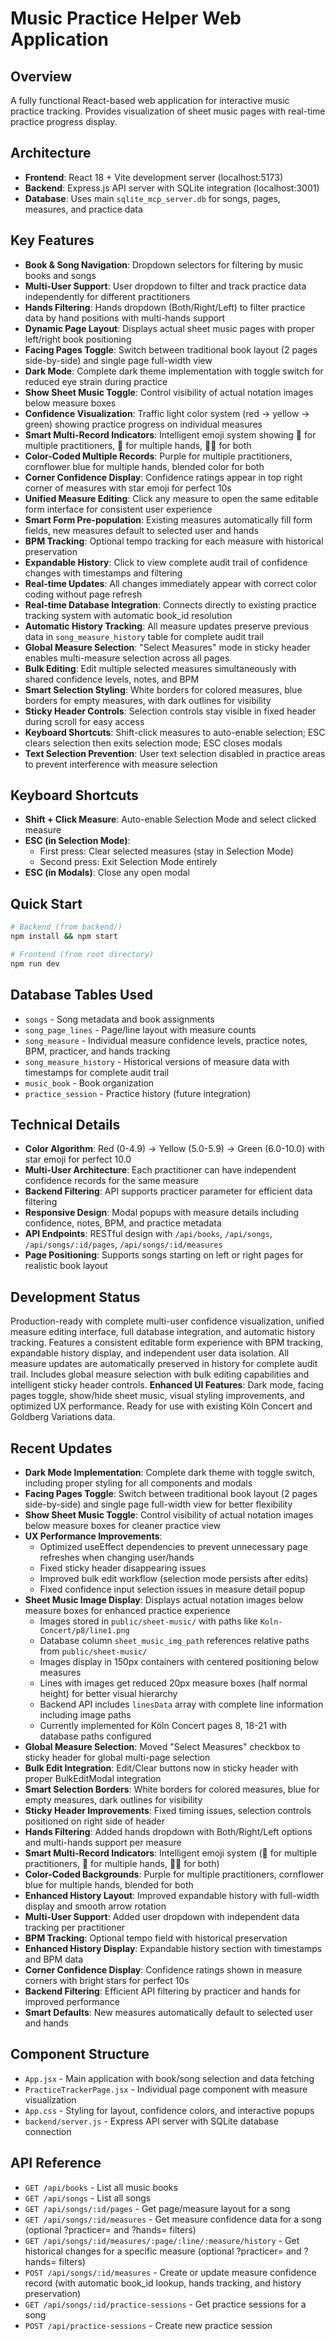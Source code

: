 # Music Practice Helper Web Application

## Overview
A fully functional React-based web application for interactive music practice tracking. Provides visualization of sheet music pages with real-time practice progress display.

## Architecture
- **Frontend**: React 18 + Vite development server (localhost:5173)
- **Backend**: Express.js API server with SQLite integration (localhost:3001)
- **Database**: Uses main `sqlite_mcp_server.db` for songs, pages, measures, and practice data

## Key Features
- **Book & Song Navigation**: Dropdown selectors for filtering by music books and songs
- **Multi-User Support**: User dropdown to filter and track practice data independently for different practitioners
- **Hands Filtering**: Hands dropdown (Both/Right/Left) to filter practice data by hand positions with multi-hands support
- **Dynamic Page Layout**: Displays actual sheet music pages with proper left/right book positioning
- **Facing Pages Toggle**: Switch between traditional book layout (2 pages side-by-side) and single page full-width view
- **Dark Mode**: Complete dark theme implementation with toggle switch for reduced eye strain during practice
- **Show Sheet Music Toggle**: Control visibility of actual notation images below measure boxes
- **Confidence Visualization**: Traffic light color system (red → yellow → green) showing practice progress on individual measures
- **Smart Multi-Record Indicators**: Intelligent emoji system showing 👥 for multiple practitioners, 🙌 for multiple hands, 👥🙌 for both
- **Color-Coded Multiple Records**: Purple for multiple practitioners, cornflower blue for multiple hands, blended color for both
- **Corner Confidence Display**: Confidence ratings appear in top right corner of measures with star emoji for perfect 10s
- **Unified Measure Editing**: Click any measure to open the same editable form interface for consistent user experience
- **Smart Form Pre-population**: Existing measures automatically fill form fields, new measures default to selected user and hands
- **BPM Tracking**: Optional tempo tracking for each measure with historical preservation
- **Expandable History**: Click to view complete audit trail of confidence changes with timestamps and filtering
- **Real-time Updates**: All changes immediately appear with correct color coding without page refresh
- **Real-time Database Integration**: Connects directly to existing practice tracking system with automatic book_id resolution
- **Automatic History Tracking**: All measure updates preserve previous data in `song_measure_history` table for complete audit trail
- **Global Measure Selection**: "Select Measures" mode in sticky header enables multi-measure selection across all pages
- **Bulk Editing**: Edit multiple selected measures simultaneously with shared confidence levels, notes, and BPM
- **Smart Selection Styling**: White borders for colored measures, blue borders for empty measures, with dark outlines for visibility
- **Sticky Header Controls**: Selection controls stay visible in fixed header during scroll for easy access
- **Keyboard Shortcuts**: Shift-click measures to auto-enable selection; ESC clears selection then exits selection mode; ESC closes modals
- **Text Selection Prevention**: User text selection disabled in practice areas to prevent interference with measure selection

## Keyboard Shortcuts
- **Shift + Click Measure**: Auto-enable Selection Mode and select clicked measure
- **ESC (in Selection Mode)**: 
  - First press: Clear selected measures (stay in Selection Mode)
  - Second press: Exit Selection Mode entirely
- **ESC (in Modals)**: Close any open modal

## Quick Start
```bash
# Backend (from backend/)
npm install && npm start

# Frontend (from root directory)
npm run dev
```

## Database Tables Used
- `songs` - Song metadata and book assignments
- `song_page_lines` - Page/line layout with measure counts
- `song_measure` - Individual measure confidence levels, practice notes, BPM, practicer, and hands tracking
- `song_measure_history` - Historical versions of measure data with timestamps for complete audit trail
- `music_book` - Book organization
- `practice_session` - Practice history (future integration)

## Technical Details
- **Color Algorithm**: Red (0-4.9) → Yellow (5.0-5.9) → Green (6.0-10.0) with star emoji for perfect 10.0
- **Multi-User Architecture**: Each practitioner can have independent confidence records for the same measure
- **Backend Filtering**: API supports practicer parameter for efficient data filtering
- **Responsive Design**: Modal popups with measure details including confidence, notes, BPM, and practice metadata
- **API Endpoints**: RESTful design with `/api/books`, `/api/songs`, `/api/songs/:id/pages`, `/api/songs/:id/measures`
- **Page Positioning**: Supports songs starting on left or right pages for realistic book layout

## Development Status
Production-ready with complete multi-user confidence visualization, unified measure editing interface, full database integration, and automatic history tracking. Features a consistent editable form experience with BPM tracking, expandable history display, and independent user data isolation. All measure updates are automatically preserved in history for complete audit trail. Includes global measure selection with bulk editing capabilities and intelligent sticky header controls. **Enhanced UI Features**: Dark mode, facing pages toggle, show/hide sheet music, visual styling improvements, and optimized UX performance. Ready for use with existing Köln Concert and Goldberg Variations data.

## Recent Updates
- **Dark Mode Implementation**: Complete dark theme with toggle switch, including proper styling for all components and modals
- **Facing Pages Toggle**: Switch between traditional book layout (2 pages side-by-side) and single page full-width view for better flexibility
- **Show Sheet Music Toggle**: Control visibility of actual notation images below measure boxes for cleaner practice view
- **UX Performance Improvements**: 
  - Optimized useEffect dependencies to prevent unnecessary page refreshes when changing user/hands
  - Fixed sticky header disappearing issues
  - Improved bulk edit workflow (selection mode persists after edits)
  - Fixed confidence input selection issues in measure detail popup
- **Sheet Music Image Display**: Displays actual notation images below measure boxes for enhanced practice experience
  - Images stored in `public/sheet-music/` with paths like `Koln-Concert/p8/line1.png`
  - Database column `sheet_music_img_path` references relative paths from `public/sheet-music/`
  - Images display in 150px containers with centered positioning below measures
  - Lines with images get reduced 20px measure boxes (half normal height) for better visual hierarchy
  - Backend API includes `linesData` array with complete line information including image paths
  - Currently implemented for Köln Concert pages 8, 18-21 with database paths configured
- **Global Measure Selection**: Moved "Select Measures" checkbox to sticky header for global multi-page selection
- **Bulk Edit Integration**: Edit/Clear buttons now in sticky header with proper BulkEditModal integration
- **Smart Selection Borders**: White borders for colored measures, blue for empty measures, dark outlines for visibility
- **Sticky Header Improvements**: Fixed timing issues, selection controls positioned on right side of header
- **Hands Filtering**: Added hands dropdown with Both/Right/Left options and multi-hands support per measure
- **Smart Multi-Record Indicators**: Intelligent emoji system (👥 for multiple practitioners, 🙌 for multiple hands, 👥🙌 for both)
- **Color-Coded Backgrounds**: Purple for multiple practitioners, cornflower blue for multiple hands, blended for both
- **Enhanced History Layout**: Improved expandable history with full-width display and smooth arrow rotation
- **Multi-User Support**: Added user dropdown with independent data tracking per practitioner
- **BPM Tracking**: Optional tempo field with historical preservation
- **Enhanced History Display**: Expandable history section with timestamps and BPM data
- **Corner Confidence Display**: Confidence ratings shown in measure corners with bright stars for perfect 10s
- **Backend Filtering**: Efficient API filtering by practicer and hands for improved performance
- **Smart Defaults**: New measures automatically default to selected user and hands

## Component Structure
- `App.jsx` - Main application with book/song selection and data fetching
- `PracticeTrackerPage.jsx` - Individual page component with measure visualization
- `App.css` - Styling for layout, confidence colors, and interactive popups
- `backend/server.js` - Express API server with SQLite database connection

## API Reference
- `GET /api/books` - List all music books
- `GET /api/songs` - List all songs
- `GET /api/songs/:id/pages` - Get page/measure layout for a song
- `GET /api/songs/:id/measures` - Get measure confidence data for a song (optional ?practicer= and ?hands= filters)
- `GET /api/songs/:id/measures/:page/:line/:measure/history` - Get historical changes for a specific measure (optional ?practicer= and ?hands= filters)
- `POST /api/songs/:id/measures` - Create or update measure confidence record (with automatic book_id lookup, hands tracking, and history preservation)
- `GET /api/songs/:id/practice-sessions` - Get practice sessions for a song
- `POST /api/practice-sessions` - Create new practice session